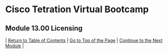 # Cisco Tetration Virtual Bootcamp
  
## Module 13.00  Licensing



| [Return to Table of Contents](https://tetration.guru/bootcamp/) | [Go to Top of the Page]() | [Continue to the Next Module]() |